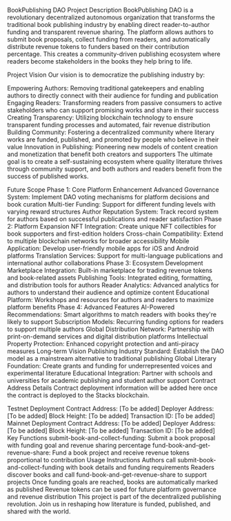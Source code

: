 BookPublishing DAO
Project Description
BookPublishing DAO is a revolutionary decentralized autonomous organization that transforms the traditional book publishing industry by enabling direct reader-to-author funding and transparent revenue sharing. The platform allows authors to submit book proposals, collect funding from readers, and automatically distribute revenue tokens to funders based on their contribution percentage. This creates a community-driven publishing ecosystem where readers become stakeholders in the books they help bring to life.

Project Vision
Our vision is to democratize the publishing industry by:

Empowering Authors: Removing traditional gatekeepers and enabling authors to directly connect with their audience for funding and publication
Engaging Readers: Transforming readers from passive consumers to active stakeholders who can support promising works and share in their success
Creating Transparency: Utilizing blockchain technology to ensure transparent funding processes and automated, fair revenue distribution
Building Community: Fostering a decentralized community where literary works are funded, published, and promoted by people who believe in their value
Innovation in Publishing: Pioneering new models of content creation and monetization that benefit both creators and supporters
The ultimate goal is to create a self-sustaining ecosystem where quality literature thrives through community support, and both authors and readers benefit from the success of published works.

Future Scope
Phase 1: Core Platform Enhancement
Advanced Governance System: Implement DAO voting mechanisms for platform decisions and book curation
Multi-tier Funding: Support for different funding levels with varying reward structures
Author Reputation System: Track record system for authors based on successful publications and reader satisfaction
Phase 2: Platform Expansion
NFT Integration: Create unique NFT collectibles for book supporters and first-edition holders
Cross-chain Compatibility: Extend to multiple blockchain networks for broader accessibility
Mobile Application: Develop user-friendly mobile apps for iOS and Android platforms
Translation Services: Support for multi-language publications and international author collaborations
Phase 3: Ecosystem Development
Marketplace Integration: Built-in marketplace for trading revenue tokens and book-related assets
Publishing Tools: Integrated editing, formatting, and distribution tools for authors
Reader Analytics: Advanced analytics for authors to understand their audience and optimize content
Educational Platform: Workshops and resources for authors and readers to maximize platform benefits
Phase 4: Advanced Features
AI-Powered Recommendations: Smart algorithms to match readers with books they're likely to support
Subscription Models: Recurring funding options for readers to support multiple authors
Global Distribution Network: Partnership with print-on-demand services and digital distribution platforms
Intellectual Property Protection: Enhanced copyright protection and anti-piracy measures
Long-term Vision
Publishing Industry Standard: Establish the DAO model as a mainstream alternative to traditional publishing
Global Literary Foundation: Create grants and funding for underrepresented voices and experimental literature
Educational Integration: Partner with schools and universities for academic publishing and student author support
Contract Address Details
Contract deployment information will be added here once the contract is deployed to the Stacks blockchain.

Testnet Deployment
Contract Address: [To be added]
Deployer Address: [To be added]
Block Height: [To be added]
Transaction ID: [To be added]
Mainnet Deployment
Contract Address: [To be added]
Deployer Address: [To be added]
Block Height: [To be added]
Transaction ID: [To be added]
Key Functions
submit-book-and-collect-funding: Submit a book proposal with funding goal and revenue sharing percentage
fund-book-and-get-revenue-share: Fund a book project and receive revenue tokens proportional to contribution
Usage Instructions
Authors call submit-book-and-collect-funding with book details and funding requirements
Readers discover books and call fund-book-and-get-revenue-share to support projects
Once funding goals are reached, books are automatically marked as published
Revenue tokens can be used for future platform governance and revenue distribution
This project is part of the decentralized publishing revolution. Join us in reshaping how literature is funded, published, and shared with the world.


